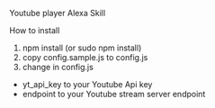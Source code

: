 Youtube player Alexa Skill

How to install

1. npm install (or sudo npm install)
2. copy config.sample.js to config.js
3. change in config.js
- yt_api_key to your Youtube Api key
- endpoint to your Youtube stream server endpoint